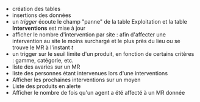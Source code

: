 - création des tables
- insertions des données
- un _trigger_ écoute le champ "panne" de la table Exploitation et la table __Interventions__ est mise à jour
- afficher le nombre d'intervention par site : afin d'affecter une intervention au site le moins surchargé et le plus près du lieu ou se trouve le MR à l'instant _t_
- un trigger sur le seuil limite d'un produit, en fonction de certains critères : gamme, catégorie, etc.
- liste des avaries sur un MR
- liste des personnes étant intervenues lors d'une interventions
- Afficher les prochaines interventions sur un moyen
- Liste des produits en alerte
- Afficher le nombre de fois qu'un agent a été affecté à un MR donnée
